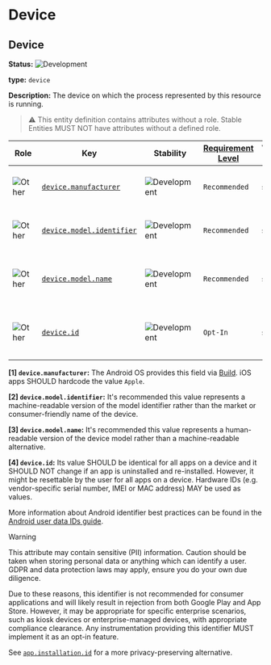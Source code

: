 <!-- NOTE: THIS FILE IS AUTOGENERATED. DO NOT EDIT BY HAND. -->
<!-- see templates/registry/markdown/entity_namespace.md.j2 -->
<!-- markdownlint-capture -->
<!-- markdownlint-disable -->

# Device

## Device

**Status:** ![Development](https://img.shields.io/badge/-development-blue)

**type:** `device`

**Description:** The device on which the process represented by this resource is running.

> :warning: This entity definition contains attributes without a role.
> Stable Entities MUST NOT have attributes without a defined role.

| Role | Key | Stability | [Requirement Level](https://opentelemetry.io/docs/specs/semconv/general/attribute-requirement-level/) | Value Type | Description | Example Values |
|---|---|---|---|---|---|---|
| ![Other](https://img.shields.io/badge/-other-red) | [`device.manufacturer`](/docs/registry/attributes/device.md) | ![Development](https://img.shields.io/badge/-development-blue) | `Recommended` | string | The name of the device manufacturer [1] | `Apple`; `Samsung` |
| ![Other](https://img.shields.io/badge/-other-red) | [`device.model.identifier`](/docs/registry/attributes/device.md) | ![Development](https://img.shields.io/badge/-development-blue) | `Recommended` | string | The model identifier for the device [2] | `iPhone3,4`; `SM-G920F` |
| ![Other](https://img.shields.io/badge/-other-red) | [`device.model.name`](/docs/registry/attributes/device.md) | ![Development](https://img.shields.io/badge/-development-blue) | `Recommended` | string | The marketing name for the device model [3] | `iPhone 6s Plus`; `Samsung Galaxy S6` |
| ![Other](https://img.shields.io/badge/-other-red) | [`device.id`](/docs/registry/attributes/device.md) | ![Development](https://img.shields.io/badge/-development-blue) | `Opt-In` | string | A unique identifier representing the device [4] | `123456789012345`; `01:23:45:67:89:AB` |

**[1] `device.manufacturer`:** The Android OS provides this field via [Build](https://developer.android.com/reference/android/os/Build#MANUFACTURER). iOS apps SHOULD hardcode the value `Apple`.

**[2] `device.model.identifier`:** It's recommended this value represents a machine-readable version of the model identifier rather than the market or consumer-friendly name of the device.

**[3] `device.model.name`:** It's recommended this value represents a human-readable version of the device model rather than a machine-readable alternative.

**[4] `device.id`:** Its value SHOULD be identical for all apps on a device and it SHOULD NOT change if an app is uninstalled and re-installed.
However, it might be resettable by the user for all apps on a device.
Hardware IDs (e.g. vendor-specific serial number, IMEI or MAC address) MAY be used as values.

More information about Android identifier best practices can be found in the [Android user data IDs guide](https://developer.android.com/training/articles/user-data-ids).

> [!WARNING]
>
> This attribute may contain sensitive (PII) information. Caution should be taken when storing personal data or anything which can identify a user. GDPR and data protection laws may apply,
> ensure you do your own due diligence.
>
> Due to these reasons, this identifier is not recommended for consumer applications and will likely result in rejection from both Google Play and App Store.
> However, it may be appropriate for specific enterprise scenarios, such as kiosk devices or enterprise-managed devices, with appropriate compliance clearance.
> Any instrumentation providing this identifier MUST implement it as an opt-in feature.
>
> See [`app.installation.id`](/docs/registry/attributes/app.md#app-installation-id) for a more privacy-preserving alternative.

<!-- markdownlint-restore -->
